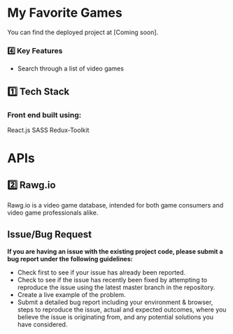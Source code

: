 # My Favorite Games

   You can find the deployed project at [Coming soon].


### 4️⃣ Key Features

-    Search through a list of video games 

## 1️⃣ Tech Stack

### Front end built using:
React.js 
SASS 
Redux-Toolkit

# APIs

## 2️⃣  Rawg.io
   
   Rawg.io is a video game database, intended for both game consumers and video game professionals alike.

## Issue/Bug Request
   
 **If you are having an issue with the existing project code, please submit a bug report under the following guidelines:**
 - Check first to see if your issue has already been reported.
 - Check to see if the issue has recently been fixed by attempting to reproduce the issue using the latest master branch in the repository.
 - Create a live example of the problem.
 - Submit a detailed bug report including your environment & browser, steps to reproduce the issue, actual and expected outcomes,  where you believe the issue is originating from, and any potential solutions you have considered.
